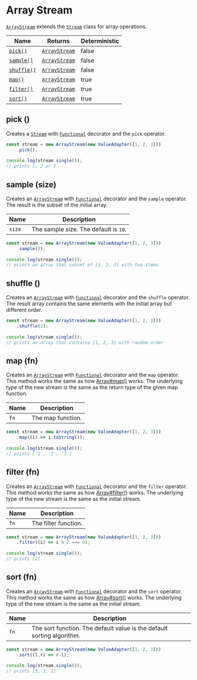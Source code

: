# Array Stream

[`ArrayStream`](broken-reference) extends the [`Stream`](broken-reference) class for array operations.

<table><thead><tr><th>Name</th><th>Returns</th><th data-type="checkbox">Deterministic</th></tr></thead><tbody><tr><td><a href="array-stream.md#pick"><code>pick()</code></a></td><td><a href="broken-reference"><code>ArrayStream</code></a></td><td>false</td></tr><tr><td><a href="array-stream.md#sample-size"><code>sample()</code></a></td><td><a href="broken-reference"><code>ArrayStream</code></a></td><td>false</td></tr><tr><td><a href="array-stream.md#shuffle"><code>shuffle()</code></a></td><td><a href="broken-reference"><code>ArrayStream</code></a></td><td>false</td></tr><tr><td><a href="array-stream.md#map"><code>map()</code></a></td><td><a href="broken-reference"><code>ArrayStream</code></a></td><td>true</td></tr><tr><td><a href="array-stream.md#filter-fn"><code>filter()</code></a></td><td><a href="broken-reference"><code>ArrayStream</code></a></td><td>true</td></tr><tr><td><a href="array-stream.md#sort-fn"><code>sort()</code></a></td><td><a href="broken-reference"><code>ArrayStream</code></a></td><td>true</td></tr></tbody></table>

## pick ()

Creates a [`Stream`](broken-reference) with [`Functional`](broken-reference) decorator and the `pick` operator.

```typescript
const stream = new ArrayStream(new ValueAdapter([1, 2, 3]))
    .pick();
    
console.log(stream.single());
// prints 1, 2 or 3
```

## sample (size)

Creates an [`ArrayStream`](broken-reference) with [`Functional`](broken-reference) decorator and the `sample` operator. The result is the subset of the initial array.

| Name   | Description                           |
| ------ | ------------------------------------- |
| `size` | The sample size. The default is `10`. |

```typescript
const stream = new ArrayStream(new ValueAdapter([1, 2, 3]))
    .sample(2);
    
console.log(stream.single());
// prints an array that subset of [1, 2, 3] with two items
```

## shuffle ()

Creates an [`ArrayStream`](broken-reference) with [`Functional`](broken-reference) decorator and the `shuffle` operator. The result array contains the same elements with the initial array but different order.

```typescript
const stream = new ArrayStream(new ValueAdapter([1, 2, 3]))
    .shuffle(2);
    
console.log(stream.single());
// prints an array that contains [1, 2, 3] with random order
```

## map (fn)

Creates an [`ArrayStream`](broken-reference) with [`Functional`](broken-reference) decorator and the `map` operator. This method works the same as how [Array#map()](https://developer.mozilla.org/en-US/docs/Web/JavaScript/Reference/Global\_Objects/Array/map) works. The underlying type of the new stream is the same as the return type of the given map function.

| Name | Description       |
| ---- | ----------------- |
| `fn` | The map function. |

```typescript
const stream = new ArrayStream(new ValueAdapter([1, 2, 3]))
    .map((i) => i.toString());
    
console.log(stream.single());
// prints ['1', '2', '3']
```

## filter (fn)

Creates an [`ArrayStream`](broken-reference) with [`Functional`](broken-reference) decorator and the `filter` operator. This method works the same as how [Array#filter()](https://developer.mozilla.org/en-US/docs/Web/JavaScript/Reference/Global\_Objects/Array/filter) works. The underlying type of the new stream is the same as the initial stream.

| Name | Description          |
| ---- | -------------------- |
| `fn` | The filter function. |

```typescript
const stream = new ArrayStream(new ValueAdapter([1, 2, 3]))
    .filter((i) => i % 2 === 0);
    
console.log(stream.single());
// prints [2]
```

## sort (fn)

Creates an [`ArrayStream`](broken-reference) with [`Functional`](broken-reference) decorator and the `sort` operator. This method works the same as how [Array#sort()](https://developer.mozilla.org/en-US/docs/Web/JavaScript/Reference/Global\_Objects/Array/sort) works. The underlying type of the new stream is the same as the initial stream.

| Name | Description                                                            |
| ---- | ---------------------------------------------------------------------- |
| `fn` | The sort function. The default value is the default sorting algorithm. |

```typescript
const stream = new ArrayStream(new ValueAdapter([1, 2, 3]))
    .sort((l,r) => r-l);
    
console.log(stream.single());
// prints [3, 2, 1]
```
